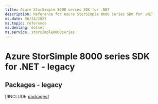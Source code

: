 ```yaml
---
title: Azure StorSimple 8000 series SDK for .NET
description: Reference for Azure StorSimple 8000 series SDK for .NET
ms.date: 06/24/2025
ms.topic: reference
ms.devlang: dotnet
ms.service: storsimple8000series
---
```

# Azure StorSimple 8000 series SDK for .NET - legacy
## Packages - legacy
[!INCLUDE [packages](storsimple-8000-series-index.md)]